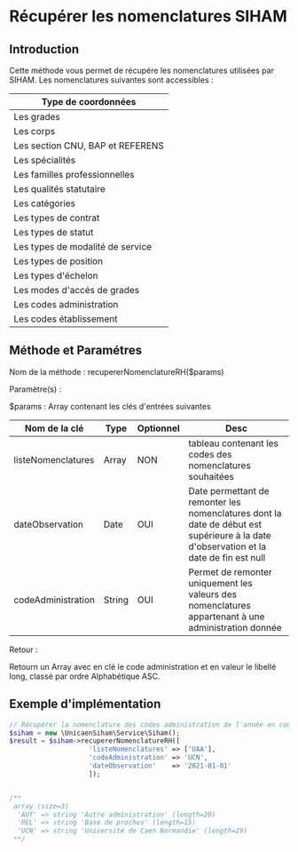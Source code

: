 # Récupérer les nomenclatures SIHAM

## Introduction

Cette méthode vous permet de récupére les nomenclatures utilisées par SIHAM. Les nomenclatures suivantes sont accessibles :

| Type de coordonnées               | 
|-----------------------------------|
| Les grades      |
| Les corps          |
| Les section CNU, BAP et REFERENS  |
| Les spécialités      |
| Les familles professionnelles               |
| Les qualités statutaire        |
| Les catégories       |
| Les types de contrat       |
| Les types de statut       |
| Les types de modalité de service       |
| Les types de position       |
| Les types d'échelon       |
| Les modes d'accés de grades       |
| Les codes administration       |
| Les codes établissement       |

## Méthode et Paramétres

Nom de la méthode : recupererNomenclatureRH($params)

Paramètre(s) :

$params : Array contenant les clés d'entrées suivantes

| Nom de la clé          | Type    | Optionnel | Desc
|------------------------|---------|-----------|-----------------------------------------------------------------------------
| listeNomenclatures     | Array   | NON       |tableau contenant les codes des nomenclatures souhaitées
| dateObservation        | Date    | OUI       |Date permettant de remonter les nomenclatures dont la date de début est supérieure à la date d'observation et la date de fin est null
| codeAdministration     | String  | OUI       |Permet de remonter uniquement les valeurs des nomenclatures appartenant à une administration donnée

Retour :

Retourn un Array avec en clé le code administration et en valeur le libellé long, classé par ordre Alphabétique ASC.

## Exemple d'implémentation

```php
// Récupérer la nomenclature des codes administration de l'année en cours
$siham = new \UnicaenSiham\Service\Siham();
$result = $siham->recupererNomenclatureRH([
                    'listeNomenclatures' => ['UAA'],
                    'codeAdministration' => 'UCN',
                    'dateObservation'    => '2021-01-01'
                    ]);


/**
 array (size=3)
  'AUT' => string 'Autre administration' (length=20)
  'REL' => string 'Base de proches' (length=15)
  'UCN' => string 'Université de Caen Normandie' (length=29)
 **/                    
                    
 ```